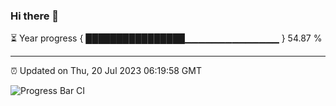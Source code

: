 ### Hi there 👋

⏳ Year progress { ████████████████▁▁▁▁▁▁▁▁▁▁▁▁▁▁ } 54.87 %

---

⏰ Updated on Thu, 20 Jul 2023 06:19:58 GMT

![Progress Bar CI](https://github.com/liununu/liununu/workflows/Progress%20Bar%20CI/badge.svg)
